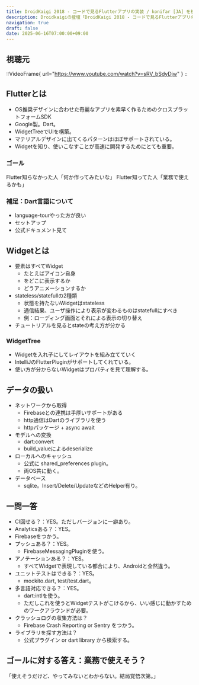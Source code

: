 ```yaml
---
title: DroidKaigi 2018 - コードで見るFlutterアプリの実装 / konifar [JA] を視聴した
description: Droidkaigiの登壇「DroidKaigi 2018 - コードで見るFlutterアプリの実装 / konifar [JA]」の視聴備忘録です。
navigation: true
draft: false
date: 2025-06-16T07:00:00+09:00
---
```


## 視聴元

::VideoFrame{ url="https://www.youtube.com/watch?v=sRV_bSdyDjw" }
::


## Flutterとは
- OS推奨デザインに合わせた奇麗なアプリを素早く作るためのクロスプラットフォームSDK
- Google製。Dart。
- WidgetTreeでUIを構築。
- マテリアルデザインに出てくるパターンはほぼサポートされている。
- Widgetを知り、使いこなすことが高速に開発するためにとても重要。

### ゴール
Flutter知らなかった人「何か作ってみたいな」
Flutter知ってた人「業務で使えるかも」

### 補足：Dart言語について
- language-tourやった方が良い
- セットアップ
- 公式ドキュメント見て

## Widgetとは

- 要素はすべてWidget
    - たとえばアイコン自身
    - をどこに表示するか
    - どうアニメーションするか
- stateless/statefullの2種類
    - 状態を持たないWidgetはstateless
    - 通信結果、ユーザ操作により表示が変わるものはstatefullにすべき
    - 例：ローディング画面とそれによる表示の切り替え
- チュートリアルを見るとstateの考え方が分かる

###  WidgetTree
- Widgetを入れ子にしてレイアウトを組み立てていく
- IntelliJのFlutterPluginがサポートしてくれている。
- 使い方が分からないWidgetはプロパティを見て理解する。

## データの扱い
- ネットワークから取得
    - Firebaseとの連携は手厚いサポートがある
    - http通信はDartのライブラリを使う
    - httpパッケージ + async await
- モデルへの変換
    - dart:convert
    - build_valueによるdeserialize
- ローカルへのキャッシュ
    - 公式に shared_preferences plugin。 
    - 両OS共に動く。
- データベース
    - sqlite。Insert/Delete/UpdateなどのHelper有り。

## 一問一答
- CI回せる？：YES。ただしバージョンに一癖あり。
- Analyticsある？：YES。
- Firebaseをつかう。
- プッシュある？：YES。
    - FirebaseMessagingPluginを使う。
- アノテーションある？：YES。
    - すべてWidgetで表現している都合により、Androidと全然違う。
- ユニットテストはできる？：YES。
    - mockito.dart, test/test.dart。
- 多言語対応できる？：YES。
    - dart:intlを使う。
    - ただしこれを使うとWidgetテストがこけるから、いい感じに動かすためのワークアラウンドが必要。
- クラッシュログの収集方法は？
    - Firebase Crash Reporting or Sentry をつかう。
- ライブラリを探す方法は？
    - 公式プラグイン or dart library から検索する。

## ゴールに対する答え：業務で使えそう？
「使えそうだけど、やってみないとわからない。結局覚悟次第。」